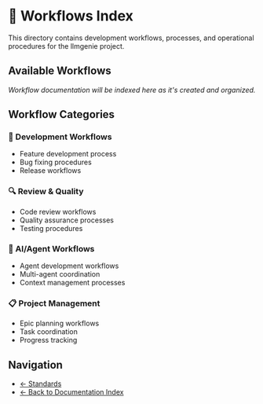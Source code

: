# 🔄 Workflows Index

This directory contains development workflows, processes, and operational procedures for the llmgenie project.

## Available Workflows

*Workflow documentation will be indexed here as it's created and organized.*

## Workflow Categories

### 🚀 Development Workflows
- Feature development process
- Bug fixing procedures
- Release workflows

### 🔍 Review & Quality
- Code review workflows
- Quality assurance processes
- Testing procedures

### 🤖 AI/Agent Workflows
- Agent development workflows
- Multi-agent coordination
- Context management processes

### 📋 Project Management
- Epic planning workflows
- Task coordination
- Progress tracking

## Navigation
- [← Standards](../standards/index.md)
- [← Back to Documentation Index](../index.md) 